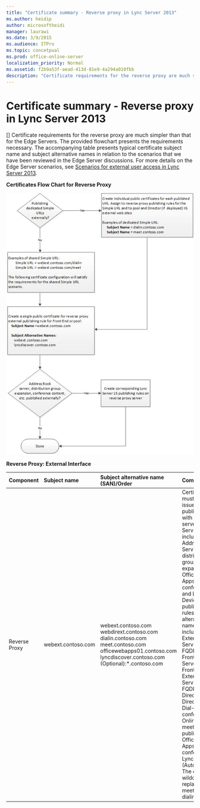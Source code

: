 ```yaml
---
title: "Certificate summary - Reverse proxy in Lync Server 2013"
ms.author: heidip
author: microsoftheidi
manager: laurawi
ms.date: 3/9/2015
ms.audience: ITPro
ms.topic: concetpual
ms.prod: office-online-server
localization_priority: Normal
ms.assetid: f2b9a53f-aead-413d-81e9-4a294a010fbb
description: "Certificate requirements for the reverse proxy are much simpler than that for the Edge Servers. The provided flowchart presents the requirements necessary. The accompanying table presents typical certificate subject name and subject alternative names in relation to the scenarios that we have been reviewed in the Edge Server discussions. For more details on the Edge Server scenarios, see Scenarios for external user access in Lync Server 2013."
---
```


# Certificate summary - Reverse proxy in Lync Server 2013
[]
Certificate requirements for the reverse proxy are much simpler than that for the Edge Servers. The provided flowchart presents the requirements necessary. The accompanying table presents typical certificate subject name and subject alternative names in relation to the scenarios that we have been reviewed in the Edge Server discussions. For more details on the Edge Server scenarios, see [Scenarios for external user access in Lync Server 2013](scenarios-for-external-user-access.md).
  
**Certificates Flow Chart for Reverse Proxy**

![Certificates Flow Chart for Edge Server](media/Plan_LyncServer_Edge_Scenario_ReverseProxyCertificateFlowchart.jpg)
  
**Reverse Proxy: External Interface**

|**Component**|**Subject name**|**Subject alternative name (SAN)/Order**|**Comments**|
|:-----|:-----|:-----|:-----|
|Reverse Proxy  <br/> |webext.contoso.com  <br/> |webext.contoso.com  <br/> webdirext.contoso.com  <br/> dialin.contoso.com  <br/> meet.contoso.com  <br/> officewebapps01.contoso.com  <br/> lyncdiscover.contoso.com  <br/> (Optional):\*.contoso.com  <br/> | Certificate must be issued by a public CA and with the server EKU. Services include Address Book Service, distribution group expansion Office Web Apps for conferencing, and Lync IP Device publishing rules. Subject alternative name includes:  <br/>  External Web Services FQDN for Front End Server or Front End pool  <br/>  External Web Services FQDN for Director or Director pool  <br/>  Dial-in conferencing  <br/>  Online meeting publishing rule  <br/>  Office Web Apps for conferencing  <br/>  Lyncdiscover (Autodiscover)  <br/>  The optional wildcard replaces both meet and dialin SAN  <br/> |
   

